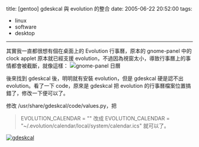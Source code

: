 title: \[gentoo\] gdeskcal 與 evolution 的整合
date: 2005-06-22 20:52:00
tags: 
- linux
- software
- desktop
---

其實我一直都很想有個在桌面上的 Evolution 行事曆，原本的 gnome-panel 中的 clock applet 原本就已經支援 evolution，不過因為視窗太小，導致行事曆上的事情都會被截斷，就像這樣：
![gnome-panel 日曆](http://wshlab2.ee.kuas.edu.tw/~yurenju/albums/screenshot/Screenshot_007.png)

後來找到 gdeskcal 後，明明就有安裝 evolution，但是 gdeskcal 硬是認不出 evolution。看了一下 code，原來是 gdeskcal 把 evolution 的行事曆檔案位置搞錯了，修改一下便可以了。

修改 /usr/share/gdeskcal/code/values.py，把
> EVOLUTION_CALENDAR = ""
改成
> EVOLUTION_CALENDAR = "~/.evolution/calendar/local/system/calendar.ics"
就可以了。

[![gdeskcal](http://wshlab2.ee.kuas.edu.tw/~yurenju/albums/screenshot/gdeskcal.thumb.png)](http://wshlab2.ee.kuas.edu.tw/~yurenju/gallery/screenshot/gdeskcal)